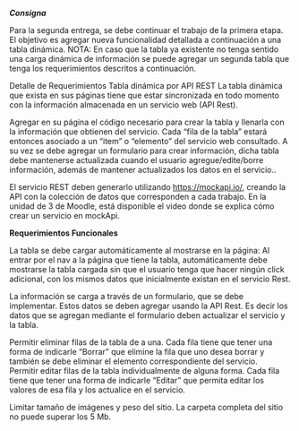 ***Consigna***

Para la segunda entrega, se debe continuar el trabajo de la primera etapa.  El objetivo es agregar nueva funcionalidad detallada a continuación a una tabla dinámica. 
NOTA: En caso que la tabla ya existente no tenga sentido una carga dinámica de información se puede agregar un segunda tabla que tenga los requerimientos descritos a continuación.

Detalle de Requerimientos
Tabla dinámica por API REST
La tabla dinámica que exista en sus páginas tiene que estar sincronizada en todo momento con la información almacenada en un servicio web (API Rest). 

Agregar en su página el código necesario para crear la tabla y llenarla con la información que obtienen del servicio. Cada “fila de la tabla” estará entonces asociado a un “item” o “elemento” del servicio web consultado. A su vez se debe agregar un formulario para crear información, dicha tabla debe mantenerse actualizada cuando el usuario agregue/edite/borre información, además de mantener actualizados los datos en el servicio..

El servicio REST deben generarlo utilizando https://mockapi.io/, creando la API con la colección de datos que corresponden a cada trabajo. En la unidad de 3 de Moodle, está disponible el video donde se explica cómo crear un servicio en mockApi.




**Requerimientos Funcionales**

La tabla se debe cargar automáticamente al mostrarse en la página: Al entrar por el nav a la página que tiene la tabla, automáticamente debe mostrarse la tabla cargada sin que el usuario tenga que hacer ningún click adicional, con los mismos datos que inicialmente existan en el servicio Rest.

La información se carga a través de un formulario, que se debe implementar. Estos datos se deben agregar usando la API Rest. Es decir los datos que se agregan mediante el formulario deben actualizar el servicio y la tabla.

Permitir eliminar filas de la tabla de a una. Cada fila tiene que tener una forma de indicarle “Borrar” que elimine la fila que uno desea borrar y también se debe eliminar el elemento correspondiente del servicio.	
Permitir editar filas de la tabla individualmente de alguna forma. Cada fila tiene que tener una forma de indicarle “Editar” que permita editar los valores de esa fila y los actualice en el servicio.

Limitar tamaño de imágenes y peso del sitio. La carpeta completa del sitio no puede superar los 5 Mb.

